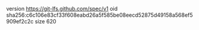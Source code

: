 version https://git-lfs.github.com/spec/v1
oid sha256:c6c106e83cf33f608eabd26a5f585be08eecd52875d49158a568ef5909ef2c2c
size 620
